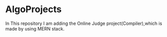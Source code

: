 # AlgoProjects
In This repository I am adding the Online Judge project(Compiler),which is made by using MERN stack.
